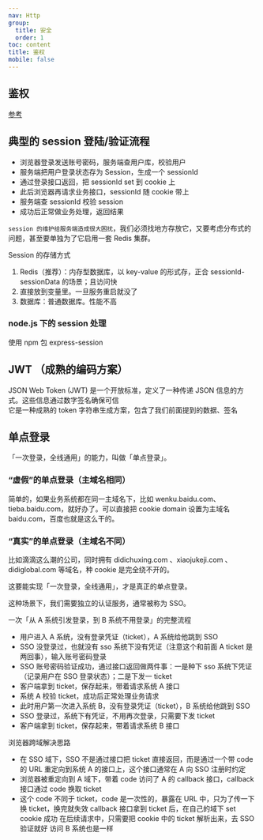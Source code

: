 ```yaml
---
nav: Http
group:
  title: 安全
  order: 1
toc: content
title: 鉴权
mobile: false
---
```


## 鉴权

<a target="_blank" href="https://fe.ecool.fun/articles/technology/455">参考</a>

## 典型的 session 登陆/验证流程

- 浏览器登录发送账号密码，服务端查用户库，校验用户
- 服务端把用户登录状态存为 Session，生成一个 sessionId
- 通过登录接口返回，把 sessionId set 到 cookie 上
- 此后浏览器再请求业务接口，sessionId 随 cookie 带上
- 服务端查 sessionId 校验 session
- 成功后正常做业务处理，返回结果

`session 的维护给服务端造成很大困扰`，我们必须找地方存放它，又要考虑分布式的问题，甚至要单独为了它启用一套 Redis 集群。

Session 的存储方式

1. Redis（推荐）：内存型数据库，以 key-value 的形式存，正合 sessionId-sessionData 的场景；且访问快
2. 直接放到变量里。一旦服务重启就没了
3. 数据库：普通数据库。性能不高

### node.js 下的 session 处理

使用 npm 包 express-session

## JWT （成熟的编码方案）

JSON Web Token (JWT) 是一个开放标准，定义了一种传递 JSON 信息的方式。这些信息通过数字签名确保可信  
它是一种成熟的 token 字符串生成方案，包含了我们前面提到的数据、签名

## 单点登录

「一次登录，全线通用」的能力，叫做「单点登录」。

### “虚假”的单点登录（主域名相同）

简单的，如果业务系统都在同一主域名下，比如 wenku.baidu.com、tieba.baidu.com，就好办了。可以直接把 cookie domain 设置为主域名 baidu.com，百度也就是这么干的。

### “真实”的单点登录（主域名不同）

比如滴滴这么潮的公司，同时拥有 didichuxing.com 、xiaojukeji.com 、didiglobal.com 等域名，种 cookie 是完全绕不开的。

这要能实现「一次登录，全线通用」，才是真正的单点登录。

这种场景下，我们需要独立的认证服务，通常被称为 SSO。

一次「从 A 系统引发登录，到 B 系统不用登录」的完整流程

- 用户进入 A 系统，没有登录凭证（ticket），A 系统给他跳到 SSO
- SSO 没登录过，也就没有 sso 系统下没有凭证（注意这个和前面 A ticket 是两回事），输入账号密码登录
- SSO 账号密码验证成功，通过接口返回做两件事：一是种下 sso 系统下凭证（记录用户在 SSO 登录状态）；二是下发一 ticket
- 客户端拿到 ticket，保存起来，带着请求系统 A 接口
- 系统 A 校验 ticket，成功后正常处理业务请求
- 此时用户第一次进入系统 B，没有登录凭证（ticket），B 系统给他跳到 SSO
- SSO 登录过，系统下有凭证，不用再次登录，只需要下发 ticket
- 客户端拿到 ticket，保存起来，带着请求系统 B 接口

浏览器跨域解决思路

- 在 SSO 域下，SSO 不是通过接口把 ticket 直接返回，而是通过一个带 code 的 URL 重定向到系统 A 的接口上，这个接口通常在 A 向 SSO 注册时约定
- 浏览器被重定向到 A 域下，带着 code 访问了 A 的 callback 接口，callback 接口通过 code 换取 ticket
- 这个 code 不同于 ticket，code 是一次性的，暴露在 URL 中，只为了传一下换 ticket，换完就失效
  callback 接口拿到 ticket 后，在自己的域下 set cookie 成功
  在后续请求中，只需要把 cookie 中的 ticket 解析出来，去 SSO 验证就好
  访问 B 系统也是一样

